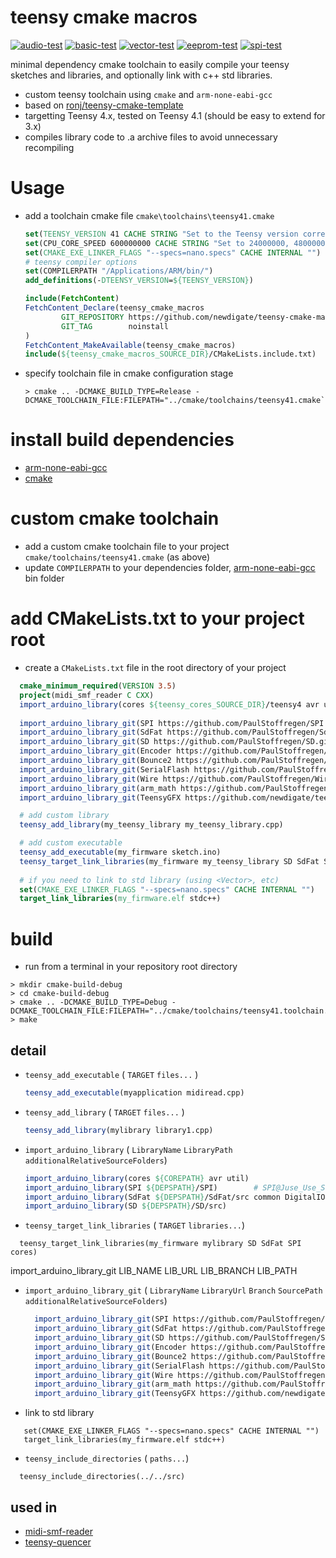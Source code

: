# teensy cmake macros 

[![audio-test](https://github.com/newdigate/teensy-cmake-macros/actions/workflows/audio-test.yml/badge.svg)](https://github.com/newdigate/teensy-cmake-macros/actions/workflows/audio-test.yml)
[![basic-test](https://github.com/newdigate/teensy-cmake-macros/actions/workflows/basic-test.yml/badge.svg)](https://github.com/newdigate/teensy-cmake-macros/actions/workflows/basic-test.yml)
[![vector-test](https://github.com/newdigate/teensy-cmake-macros/actions/workflows/vector.yml/badge.svg)](https://github.com/newdigate/teensy-cmake-macros/actions/workflows/vector.yml)
[![eeprom-test](https://github.com/newdigate/teensy-cmake-macros/actions/workflows/eeprom-test.yml/badge.svg)](https://github.com/newdigate/teensy-cmake-macros/actions/workflows/eeprom-test.yml)
[![spi-test](https://github.com/newdigate/teensy-cmake-macros/actions/workflows/spi-test.yml/badge.svg)](https://github.com/newdigate/teensy-cmake-macros/actions/workflows/spi-test.yml)

 minimal dependency cmake toolchain to easily compile your teensy sketches and libraries, and optionally link with c++ std libraries. 
* custom teensy toolchain using ```cmake``` and ```arm-none-eabi-gcc```
* based on [ronj/teensy-cmake-template](https://github.com/ronj/teensy-cmake-template)
* targetting Teensy 4.x, tested on Teensy 4.1 (should be easy to extend for 3.x)
* compiles library code to .a archive files to avoid unnecessary recompiling

# Usage
* add a toolchain cmake file `cmake\toolchains\teensy41.cmake`
   ```cmake
   set(TEENSY_VERSION 41 CACHE STRING "Set to the Teensy version corresponding to your board (30 or 31 allowed)" FORCE)
   set(CPU_CORE_SPEED 600000000 CACHE STRING "Set to 24000000, 48000000, 72000000 or 96000000 to set CPU core speed" FORCE) # Derived variables
   set(CMAKE_EXE_LINKER_FLAGS "--specs=nano.specs" CACHE INTERNAL "")
   # teensy compiler options
   set(COMPILERPATH "/Applications/ARM/bin/") 
   add_definitions(-DTEENSY_VERSION=${TEENSY_VERSION})

   include(FetchContent) 
   FetchContent_Declare(teensy_cmake_macros
           GIT_REPOSITORY https://github.com/newdigate/teensy-cmake-macros
           GIT_TAG        noinstall
   )
   FetchContent_MakeAvailable(teensy_cmake_macros)
   include(${teensy_cmake_macros_SOURCE_DIR}/CMakeLists.include.txt) 
   ``` 

* specify toolchain file in cmake configuration stage
    ```shell
    > cmake .. -DCMAKE_BUILD_TYPE=Release -DCMAKE_TOOLCHAIN_FILE:FILEPATH="../cmake/toolchains/teensy41.cmake`
    ```

# install build dependencies

 * [arm-none-eabi-gcc](https://developer.arm.com/tools-and-software/open-source-software/developer-tools/gnu-toolchain/gnu-rm/downloads)
 * [cmake](https://cmake.org/)

# custom cmake toolchain

  * add a custom cmake toolchain file to your project `cmake/toolchains/teensy41.cmake` (as above)
  * update ```COMPILERPATH``` to your dependencies folder, [arm-none-eabi-gcc](https://developer.arm.com/downloads/-/gnu-rm/10-3-2021-10) bin folder

# add CMakeLists.txt to your project root
  * create a ```CMakeLists.txt``` file in the root directory of your project
  ```cmake
    cmake_minimum_required(VERSION 3.5)
    project(midi_smf_reader C CXX)
    import_arduino_library(cores ${teensy_cores_SOURCE_DIR}/teensy4 avr util)
    
    import_arduino_library_git(SPI https://github.com/PaulStoffregen/SPI.git master "")
    import_arduino_library_git(SdFat https://github.com/PaulStoffregen/SdFat.git master "src" common DigitalIO ExFatLib FatLib FsLib iostream SdCard SpiDriver)
    import_arduino_library_git(SD https://github.com/PaulStoffregen/SD.git Juse_Use_SdFat src)
    import_arduino_library_git(Encoder https://github.com/PaulStoffregen/Encoder.git master "")
    import_arduino_library_git(Bounce2 https://github.com/PaulStoffregen/Bounce2.git master src)
    import_arduino_library_git(SerialFlash https://github.com/PaulStoffregen/SerialFlash.git master "" util)
    import_arduino_library_git(Wire https://github.com/PaulStoffregen/Wire.git master "" utility)
    import_arduino_library_git(arm_math https://github.com/PaulStoffregen/arm_math.git master src)
    import_arduino_library_git(TeensyGFX https://github.com/newdigate/teensy-gfx.git noinstall src)

    # add custom library
    teensy_add_library(my_teensy_library my_teensy_library.cpp)

    # add custom executable
    teensy_add_executable(my_firmware sketch.ino)
    teensy_target_link_libraries(my_firmware my_teensy_library SD SdFat SPI cores) # order is IMPORTANT because we are garbage collecting symbols --gc-collect
    
    # if you need to link to std library (using <Vector>, etc) 
    set(CMAKE_EXE_LINKER_FLAGS "--specs=nano.specs" CACHE INTERNAL "")
    target_link_libraries(my_firmware.elf stdc++)
  ```

 
# build
  * run from a terminal in your repository root directory 
 
  ```shell
  > mkdir cmake-build-debug
  > cd cmake-build-debug
  > cmake .. -DCMAKE_BUILD_TYPE=Debug -DCMAKE_TOOLCHAIN_FILE:FILEPATH="../cmake/toolchains/teensy41.toolchain.cmake" 
  > make       
  ```

## detail 
* ```teensy_add_executable``` ( ```TARGET``` ```files...``` )
  ```cmake 
  teensy_add_executable(myapplication midiread.cpp)
  ``` 
* ```teensy_add_library``` ( ```TARGET``` ```files...``` )
  ```cmake 
  teensy_add_library(mylibrary library1.cpp)
  ``` 
  
* ```import_arduino_library``` ( ```LibraryName``` ```LibraryPath``` ```additionalRelativeSourceFolders```)
  ```cmake 
  import_arduino_library(cores ${COREPATH} avr util)
  import_arduino_library(SPI ${DEPSPATH}/SPI)        # SPI@Juse_Use_SdFat
  import_arduino_library(SdFat ${DEPSPATH}/SdFat/src common DigitalIO ExFatLib FatLib FsLib iostream SdCard SpiDriver)
  import_arduino_library(SD ${DEPSPATH}/SD/src)  
  ```
* ```teensy_target_link_libraries``` ( ```TARGET``` ```libraries...```) 
```
  teensy_target_link_libraries(my_firmware mylibrary SD SdFat SPI cores)
```

import_arduino_library_git LIB_NAME LIB_URL LIB_BRANCH LIB_PATH
* ```import_arduino_library_git``` ( ```LibraryName``` ```LibraryUrl``` ```Branch``` ```SourcePath``` ```additionalRelativeSourceFolders```)
  ```cmake 
    import_arduino_library_git(SPI https://github.com/PaulStoffregen/SPI.git master "")
    import_arduino_library_git(SdFat https://github.com/PaulStoffregen/SdFat.git master "src" common DigitalIO ExFatLib FatLib FsLib iostream SdCard SpiDriver)
    import_arduino_library_git(SD https://github.com/PaulStoffregen/SD.git Juse_Use_SdFat src)
    import_arduino_library_git(Encoder https://github.com/PaulStoffregen/Encoder.git master "")
    import_arduino_library_git(Bounce2 https://github.com/PaulStoffregen/Bounce2.git master src)
    import_arduino_library_git(SerialFlash https://github.com/PaulStoffregen/SerialFlash.git master "" util)
    import_arduino_library_git(Wire https://github.com/PaulStoffregen/Wire.git master "" utility)
    import_arduino_library_git(arm_math https://github.com/PaulStoffregen/arm_math.git master src)
    import_arduino_library_git(TeensyGFX https://github.com/newdigate/teensy-gfx.git noinstall src)
  ```
* link to std library
``` 
   set(CMAKE_EXE_LINKER_FLAGS "--specs=nano.specs" CACHE INTERNAL "")
   target_link_libraries(my_firmware.elf stdc++)
```
 * ```teensy_include_directories``` ( ```paths...```)
 ``` 
   teensy_include_directories(../../src)
 ```

## used in
* [midi-smf-reader](https://github.com/newdigate/midi-smf-reader)
* [teensy-quencer](https://github.com/newdigate/teensy-quencer)
